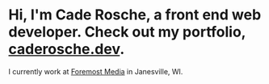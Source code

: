 # Hi, I'm Cade Rosche, a front end web developer. Check out my portfolio, [caderosche.dev](https://caderosche.dev).

I currently work at [Foremost Media](https://www.foremostmedia.com/) in Janesville, WI. 

<!--
**cprosche/cprosche** is a ✨ _special_ ✨ repository because its `README.md` (this file) appears on your GitHub profile.

Here are some ideas to get you started:

- 🔭 I’m currently working on ...
- 🌱 I’m currently learning ...
- 👯 I’m looking to collaborate on ...
- 🤔 I’m looking for help with ...
- 💬 Ask me about ...
- 📫 How to reach me: ...
- 😄 Pronouns: ...
- ⚡ Fun fact: ...
-->
